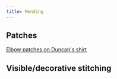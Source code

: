 ```yaml
---
title: Mending
---
```

## Patches
[Elbow patches on Duncan's shirt](projects/sewing/Elbow%20patches%20on%20Duncan's%20shirt.md)

## Visible/decorative stitching
